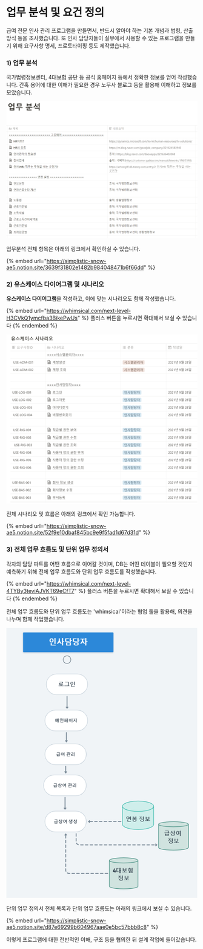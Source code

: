 # 업무 분석 및 요건 정의

급여 전문 인사 관리 프로그램을 만들면서, 반드시 알아야 하는 기본 개념과 법령, 산출 방식 등을 조사했습니다. 또 인사 담당자들이 실무에서 사용할 수 있는 프로그램을 만들기 위해  요구사항 명세, 프로토타이핑 등도 제작했습니다.



### 1) 업무 분석

국가법령정보센터, 4대보험 공단 등 공식 홈페이지 등에서 정확한 정보를 얻어 작성했습니다. 간혹 용어에 대한 이해가 필요한 경우 노무사 블로그 등을 활용해 이해하고 정보를 모았습니다.

![](<../../../.gitbook/assets/image (12).png>)

업무분석 전체 항목은 아래의 링크에서 확인하실 수 있습니다.

{% embed url="https://simplistic-snow-ae5.notion.site/3639f31802e1482b984048471b6f66dd" %}



### 2) 유스케이스 다이어그램 및 시나리오

**유스케이스 다이어그램**을 작성하고, 이에 맞는 시나리오도 함께 작성했습니다.

{% embed url="https://whimsical.com/next-level-H3CVkQ1ymcfba3BikePwUs" %}
플러스 버튼을 누르시면 확대해서 보실 수 있습니다
{% endembed %}



![](<../../../.gitbook/assets/image (41).png>)

전체 시나리오 및 흐름은 아래의 링크에서 확인 가능합니다.

{% embed url="https://simplistic-snow-ae5.notion.site/52f9e10dbaf845bc9e9f5fad1d67d31d" %}



### 3) 전체 업무 흐름도 및 단위 업무 정의서

각자의 담당 파트를 어떤 흐름으로 이어갈 것이며, DB는 어떤 테이블이 필요할 것인지 예측하기 위해 전체 업무 흐름도와 단위 업무 흐름도를 작성했습니다.

{% embed url="https://whimsical.com/next-level-4TYBy3teviAJVKT69eCfT7" %}
플러스 버튼을 누르시면 확대해서 보실 수 있습니다
{% endembed %}

전체 업무 흐름도와 단위 업무 흐름도는 'whimsical'이라는 협업 툴을 활용해, 의견을 나누며 함께 작업했습니다.

![급상여 생성 단위 업무 흐름도](<../../../.gitbook/assets/image (18) (1) (1).png>)



단위 업무 정의서 전체 목록과 단위 업무 흐름도는 아래의 링크에서 보실 수 있습니다.

{% embed url="https://simplistic-snow-ae5.notion.site/d87e69299b604967aae0e5bc57bbb8c8" %}

이렇게 프로그램에 대한 전반적인 이해, 구조 등을 협의한 뒤 설계 작업에 들어갔습니다.

